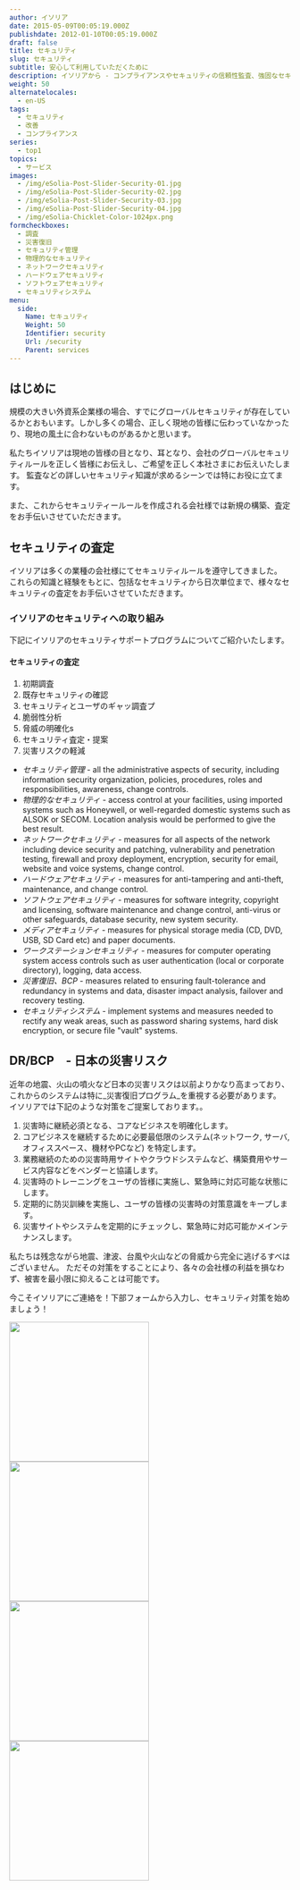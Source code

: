 ```yaml
---
author: イソリア
date: 2015-05-09T00:05:19.000Z
publishdate: 2012-01-10T00:05:19.000Z
draft: false
title: セキュリティ
slug: セキュリティ
subtitle: 安心して利用していただくために
description: イソリアから - コンプライアンスやセキュリティの信頼性監査、強固なセキュリティをソフト＆ハードにて実装。システムも心もセキュアに
weight: 50
alternatelocales:
  - en-US
tags:
  - セキュリティ
  - 改善
  - コンプライアンス
series:
  - top1
topics:
  - サービス
images:
  - /img/eSolia-Post-Slider-Security-01.jpg
  - /img/eSolia-Post-Slider-Security-02.jpg
  - /img/eSolia-Post-Slider-Security-03.jpg
  - /img/eSolia-Post-Slider-Security-04.jpg  
  - /img/eSolia-Chicklet-Color-1024px.png
formcheckboxes:
  - 調査
  - 災害復旧
  - セキュリティ管理
  - 物理的なセキュリティ
  - ネットワークセキュリティ
  - ハードウェアセキュリティ
  - ソフトウェアセキュリティ
  - セキュリティシステム
menu:
  side:
    Name: セキュリティ
    Weight: 50
    Identifier: security
    Url: /security
    Parent: services
---
```


## はじめに

規模の大きい外資系企業様の場合、すでにグローバルセキュリティが存在しているかとおもいます。しかし多くの場合、正しく現地の皆様に伝わっていなかったり、現地の風土に合わないものがあるかと思います。

私たちイソリアは現地の皆様の目となり、耳となり、会社のグローバルセキュリティルールを正しく皆様にお伝えし、ご希望を正しく本社さまにお伝えいたします。
監査などの詳しいセキュリティ知識が求めるシーンでは特にお役に立てます。

また、これからセキュリティールールを作成される会社様では新規の構築、査定をお手伝いさせていただきます。

## セキュリティの査定

イソリアは多くの業種の会社様にてセキュリティルールを遵守してきました。
これらの知識と経験をもとに、包括なセキュリティから日次単位まで、様々なセキュリティの査定をお手伝いさせていただきます。

### イソリアのセキュリティへの取り組み

下記にイソリアのセキュリティサポートプログラムについてご紹介いたします。

<div class="esolia-card-panel blue-grey darken-4 z-depth-1">
  <h4 class="center green-text text-accent-3">セキュリティの査定</h4>
    <ol>
      <li class="white-text">初期調査</li>
      <li class="white-text">既存セキュリティの確認</li>
      <li class="white-text">セキュリティとユーザのギャッ調査プ</li>
      <li class="white-text">脆弱性分析</li>
      <li class="white-text">脅威の明確化s</li>
      <li class="white-text">セキュリティ査定・提案</li>
      <li class="white-text">災害リスクの軽減</li>
    </ol>
</div>

* _セキュリティ管理_ - all the administrative aspects of security, including information security organization, policies, procedures, roles and responsibilities, awareness, change controls.
* _物理的なセキュリティ_ - access control at your facilities, using imported systems such as Honeywell, or well-regarded domestic systems such as ALSOK or SECOM. Location analysis would be performed to give the best result.
* _ネットワークセキュリティ_ - measures for all aspects of the network including device security and patching, vulnerability and penetration testing, firewall and proxy deployment, encryption, security for email, website and voice systems, change control.
* _ハードウェアセキュリティ_ - measures for anti-tampering and anti-theft, maintenance, and change control.
* _ソフトウェアセキュリティ_ - measures for software integrity, copyright and licensing, software maintenance and change control, anti-virus or other safeguards, database security, new system security.
* _メディアセキュリティ_ - measures for physical storage media (CD, DVD, USB, SD Card etc) and paper documents.
* _ワークステーションセキュリティ_ - measures for computer operating system access controls such as user authentication (local or corporate directory), logging, data access.
* _災害復旧、BCP_ - measures related to ensuring fault-tolerance and redundancy in systems and data, disaster impact analysis, failover and recovery testing.
* _セキュリティシステム_ - implement systems and measures needed to rectify any weak areas, such as password sharing systems, hard disk encryption, or secure file "vault" systems.

## DR/BCP　-  日本の災害リスク

近年の地震、火山の噴火など日本の災害リスクは以前よりかなり高まっており、これからのシステムは特に_災害復旧プログラム_を重視する必要があります。
イソリアでは下記のような対策をご提案しております。。

1. 災害時に継続必須となる、コアなビジネスを明確化します。
1. コアビジネスを継続するために必要最低限のシステム(ネットワーク, サーバ, オフィススペース、機材やPCなど) を特定します。
1. 業務継続のための災害時用サイトやクラウドシステムなど、構築費用やサービス内容などをベンダーと協議します。
1. 災害時のトレーニングをユーザの皆様に実施し、緊急時に対応可能な状態にします。
1. 定期的に防災訓練を実施し、ユーザの皆様の災害時の対策意識をキープします。
1. 災害サイトやシステムを定期的にチェックし、緊急時に対応可能かメインテナンスします。

私たちは残念ながら地震、津波、台風や火山などの脅威から完全に逃げるすべはございません。
ただその対策をすることにより、各々の会社様の利益を損なわず、被害を最小限に抑えることは可能です。

今こそイソリアにご連絡を！下部フォームから入力し、セキュリティ対策を始めましょう！

<div class="row">
  <div class="col s12 m6 l3"><img class="materialboxed" data-caption="Washlet sit deeply - by eSolia Inc." width="250" src="/img/eSolia-Post-Slider-Security-01.jpg"></div>
  <div class="col s12 m6 l3"><img class="materialboxed" data-caption="Shank's pony - by eSolia Inc." width="250" src="/img/eSolia-Post-Slider-Security-02.jpg"></div>
  <div class="col s12 m6 l3"><img class="materialboxed" data-caption="Whoopie pie - by eSolia Inc." width="250" src="/img/eSolia-Post-Slider-Security-03.jpg"></div>
  <div class="col s12 m6 l3"><img class="materialboxed" data-caption="Whoopie pie - by eSolia Inc." width="250" src="/img/eSolia-Post-Slider-Security-04.jpg"></div>  
</div>
